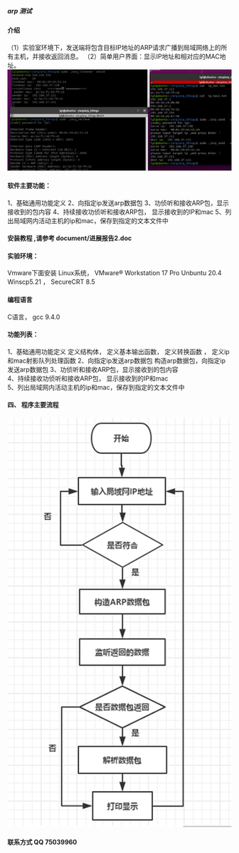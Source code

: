 #####  arp 测试 

#### 介绍
（1）实验室环境下，发送端将包含目标IP地址的ARP请求广播到局域网络上的所有主机，并接收返回消息。
（2）简单用户界面：显示IP地址和相对应的MAC地址。
![输入图片说明](document/send-recv.png)

#### 软件主要功能：
1、基础通用功能定义
2、向指定ip发送arp数据包
3、功侦听和接收ARP包，显示接收到的包内容
4、持续接收功侦听和接收ARP包， 显示接收到的IP和mac
5、列出局域网内活动主机的ip和mac，保存到指定的文本文件中

#### 安装教程  ,请参考  document/进展报告2.doc

####  实验环境：

Vmware下面安装 Linux系统，
VMware® Workstation 17 Pro
Unbuntu 20.4  
Winscp5.21 ，
SecureCRT 8.5
#### 编程语言
C语言， gcc 9.4.0

#### 功能列表：
	
1、基础通用功能定义	定义结构体，
定义基本输出函数，
定义转换函数 ，
定义ip和mac射影队列处理函数 
2、向指定ip发送arp数据包	构造arp数据包，向指定ip发送arp数据包
3、功侦听和接收ARP包，显示接收到的包内容	
4、持续接收功侦听和接收ARP包， 显示接收到的IP和mac	
5、列出局域网内活动主机的ip和mac，保存到指定的文本文件中	
	

#### 四、	程序主要流程
 
![输入图片说明](document/process.png)


#### 联系方式 QQ  75039960
 
